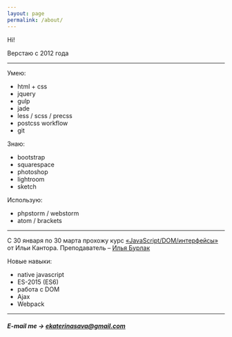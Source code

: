 ```yaml
---
layout: page
permalink: /about/
---
```


Hi!

Верстаю с 2012 года

---

Умею:

* html + css
* jquery
* gulp
* jade
* less / scss / precss
* postcss workflow
* git

Знаю:

* bootstrap
* squarespace
* photoshop
* lightroom
* sketch

Использую:

* phpstorm / webstorm
* atom / brackets

---

С 30 января по 30 марта прохожу курс [«JavaScript/DOM/интерфейсы»](https://learn.javascript.ru/courses/js) от Ильи Кантора. Преподаватель – [Илья Бурлак](https://learn.javascript.ru/profile/ilya-burlak)

Новые навыки:

* native javascript
* ES-2015 (ES6)
* работа с DOM
* Ajax
* Webpack

---

##### E-mail me → [ekaterinasava@gmail.com](mailto:ekaterinasava@gmail.com)
